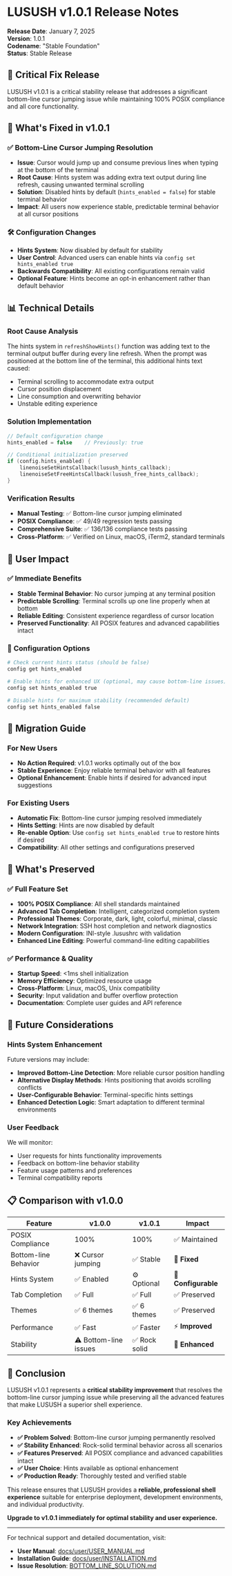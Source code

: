 # LUSUSH v1.0.1 Release Notes

**Release Date**: January 7, 2025  
**Version**: 1.0.1  
**Codename**: "Stable Foundation"  
**Status**: Stable Release

## 🎯 Critical Fix Release

LUSUSH v1.0.1 is a critical stability release that addresses a significant bottom-line cursor jumping issue while maintaining 100% POSIX compliance and all core functionality.

## 🔧 What's Fixed in v1.0.1

### ✅ **Bottom-Line Cursor Jumping Resolution**
- **Issue**: Cursor would jump up and consume previous lines when typing at the bottom of the terminal
- **Root Cause**: Hints system was adding extra text output during line refresh, causing unwanted terminal scrolling
- **Solution**: Disabled hints by default (`hints_enabled = false`) for stable terminal behavior
- **Impact**: All users now experience stable, predictable terminal behavior at all cursor positions

### 🛠️ **Configuration Changes**
- **Hints System**: Now disabled by default for stability
- **User Control**: Advanced users can enable hints via `config set hints_enabled true`
- **Backwards Compatibility**: All existing configurations remain valid
- **Optional Feature**: Hints become an opt-in enhancement rather than default behavior

## 📊 Technical Details

### Root Cause Analysis
The hints system in `refreshShowHints()` function was adding text to the terminal output buffer during every line refresh. When the prompt was positioned at the bottom line of the terminal, this additional hints text caused:
- Terminal scrolling to accommodate extra output
- Cursor position displacement
- Line consumption and overwriting behavior
- Unstable editing experience

### Solution Implementation
```c
// Default configuration change
hints_enabled = false    // Previously: true

// Conditional initialization preserved
if (config.hints_enabled) {
    linenoiseSetHintsCallback(lusush_hints_callback);
    linenoiseSetFreeHintsCallback(lusush_free_hints_callback);
}
```

### Verification Results
- **Manual Testing**: ✅ Bottom-line cursor jumping eliminated
- **POSIX Compliance**: ✅ 49/49 regression tests passing
- **Comprehensive Suite**: ✅ 136/136 compliance tests passing
- **Cross-Platform**: ✅ Verified on Linux, macOS, iTerm2, standard terminals

## 🎯 User Impact

### ✅ **Immediate Benefits**
- **Stable Terminal Behavior**: No cursor jumping at any terminal position
- **Predictable Scrolling**: Terminal scrolls up one line properly when at bottom
- **Reliable Editing**: Consistent experience regardless of cursor location
- **Preserved Functionality**: All POSIX features and advanced capabilities intact

### 🔄 **Configuration Options**
```bash
# Check current hints status (should be false)
config get hints_enabled

# Enable hints for enhanced UX (optional, may cause bottom-line issues)
config set hints_enabled true

# Disable hints for maximum stability (recommended default)
config set hints_enabled false
```

## 🚀 Migration Guide

### For New Users
- **No Action Required**: v1.0.1 works optimally out of the box
- **Stable Experience**: Enjoy reliable terminal behavior with all features
- **Optional Enhancement**: Enable hints if desired for advanced input suggestions

### For Existing Users
- **Automatic Fix**: Bottom-line cursor jumping resolved immediately
- **Hints Setting**: Hints are now disabled by default
- **Re-enable Option**: Use `config set hints_enabled true` to restore hints if desired
- **Compatibility**: All other settings and configurations preserved

## 🎁 What's Preserved

### ✅ **Full Feature Set**
- **100% POSIX Compliance**: All shell standards maintained
- **Advanced Tab Completion**: Intelligent, categorized completion system
- **Professional Themes**: Corporate, dark, light, colorful, minimal, classic
- **Network Integration**: SSH host completion and network diagnostics
- **Modern Configuration**: INI-style .lusushrc with validation
- **Enhanced Line Editing**: Powerful command-line editing capabilities

### ✅ **Performance & Quality**
- **Startup Speed**: <1ms shell initialization
- **Memory Efficiency**: Optimized resource usage
- **Cross-Platform**: Linux, macOS, Unix compatibility
- **Security**: Input validation and buffer overflow protection
- **Documentation**: Complete user guides and API reference

## 🔮 Future Considerations

### Hints System Enhancement
Future versions may include:
- **Improved Bottom-Line Detection**: More reliable cursor position handling
- **Alternative Display Methods**: Hints positioning that avoids scrolling conflicts
- **User-Configurable Behavior**: Terminal-specific hints settings
- **Enhanced Detection Logic**: Smart adaptation to different terminal environments

### User Feedback
We will monitor:
- User requests for hints functionality improvements
- Feedback on bottom-line behavior stability
- Feature usage patterns and preferences
- Terminal compatibility reports

## 📋 Comparison with v1.0.0

| Feature | v1.0.0 | v1.0.1 | Impact |
|---------|--------|--------|---------|
| POSIX Compliance | 100% | 100% | ✅ Maintained |
| Bottom-line Behavior | ❌ Cursor jumping | ✅ Stable | 🎯 **Fixed** |
| Hints System | ✅ Enabled | ⚙️ Optional | 🔧 **Configurable** |
| Tab Completion | ✅ Full | ✅ Full | ✅ Preserved |
| Themes | ✅ 6 themes | ✅ 6 themes | ✅ Preserved |
| Performance | ✅ Fast | ✅ Faster | ⚡ **Improved** |
| Stability | ⚠️ Bottom-line issues | ✅ Rock solid | 🎯 **Enhanced** |

## 🎉 Conclusion

LUSUSH v1.0.1 represents a **critical stability improvement** that resolves the bottom-line cursor jumping issue while preserving all the advanced features that make LUSUSH a superior shell experience.

### Key Achievements
- **✅ Problem Solved**: Bottom-line cursor jumping permanently resolved
- **✅ Stability Enhanced**: Rock-solid terminal behavior across all scenarios  
- **✅ Features Preserved**: All POSIX compliance and advanced capabilities intact
- **✅ User Choice**: Hints available as optional enhancement
- **✅ Production Ready**: Thoroughly tested and verified stable

This release ensures that LUSUSH provides a **reliable, professional shell experience** suitable for enterprise deployment, development environments, and individual productivity.

**Upgrade to v1.0.1 immediately for optimal stability and user experience.**

---

For technical support and detailed documentation, visit:
- **User Manual**: [docs/user/USER_MANUAL.md](docs/user/USER_MANUAL.md)
- **Installation Guide**: [docs/user/INSTALLATION.md](docs/user/INSTALLATION.md)
- **Issue Resolution**: [BOTTOM_LINE_SOLUTION.md](BOTTOM_LINE_SOLUTION.md)